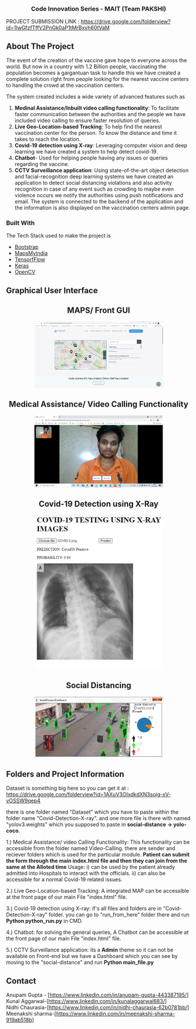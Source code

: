<p align="center">
  <h3 align="center">Code Innovation Series - MAIT (Team PAKSHI)</h3>
  <p align="center">
  </p>
</p>



PROJECT SUBMISSION LINK :  https://drive.google.com/folderview?id=1IwGfzfTffV2PnGk0aP1tMrBxvh60tVaM





## About The Project
The event of the creation of the vaccine gave hope to everyone across the world. But now in a country with 1.2 Billion people, vaccinating the population becomes a gargantuan task to handle this we have created a complete solution right from people looking for the nearest vaccine centers to handling the crowd at the vaccination centers.

The system created includes a wide variety of advanced features such as 
1. <b>Medinal Assistance/Inbuilt video calling functionality</b>: To facilitate faster communication between the authorities and the people we have included video calling to ensure faster resolution of queries.
2. <b>Live Geo-Location-based Tracking</b>: To help find the nearest vaccination center for the person. To know the distance and time it takes to reach the location.
3. <b>Covid-19 detection using X-ray</b>: Leveraging computer vision and deep learning we have created a system to help detect covid-19.
4. <b>Chatbot</b>- Used for helping people having any issues or queries regarding the vaccine.
5. <b>CCTV Surveillance application</b>: Using state-of-the-art object detection and facial-recognition deep learning systems we have created an application to detect social distancing violations and also activity recognition in case of any event such as crowding to maybe even violence occurs we notify the authorities using push notifications and email. The system is connected to the backend of the application and the information is also displayed on the vaccination centers admin page.

### Built With

The Tech Stack used to make the project is
* [Bootstrap](https://getbootstrap.com)
* [MapsMyIndia]()
* [TensorfFlow](https://www.tensorflow.org/)
* [Keras](https://keras.io/)
* [OpenCV](https://opencv.org/)

## Graphical User Interface

<p align="center">
  <h2 align="center">MAPS/ Front GUI</h3>
  <p align="center">
  </p>
</p>
<p align="center">
<img src="https://github.com/Anupamgupta01/Project-Kavach/blob/master/Output/Front.jpg?raw=true" alt="drawing" width="350"/>
</p>

<p align="center">
  <h2 align="center">Medical Assistance/ Video Calling Functionality</h3>
  <p align="center">
  </p>
</p>
<p align="center">
<img src="https://github.com/Anupamgupta01/Project-Kavach/blob/master/Output/Medical.jpg?raw=true" alt="drawing" width="350"/>
</p>

<p align="center">
  <h2 align="center">Covid-19 Detection using X-Ray</h3>
  <p align="center">
  </p>
</p>
<p align="center">
<img src="https://github.com/Anupamgupta01/Project-Kavach/blob/master/Output/detect.JPG?raw=true" alt="drawing" width="350"/>
</p>

<p align="center">
  <h2 align="center">Social Distancing</h3>
  <p align="center">
  </p>
</p>
<p align="center">
<img src="https://github.com/Anupamgupta01/Project-Kavach/blob/master/Output/social.JPG?raw=true" alt="drawing" width="350"/>
</p>

## Folders and Project Information

Dataset is something big here so you can get it at : https://drive.google.com/folderview?id=1AXuV3OIxdkdXN3soig-xV-vOSSW9qep4

there is one folder named "Dataset" which you have to paste within the  folder name "Covid-Detection-X-ray".
and one more file is there with named "yolov3.weights" which you supposed to paste in **social-distance -> yolo-coco**. 

1.) Medical Assistance/ video Calling Functionality: This functionality can be accessible from the folder named Video-Calling. there are sender and reciever folders which is used for the particular module. <b>Patient can submit the form through the main index.html file and then they can join from the same at the Alloted time</b>
 Usage: 
 i) can be used by the patient already admitted into Hospitals to interact with the officials.
 ii) can also be  accessible for a normal Covid-19 related issues.
 
2.) Live Geo-Location-based Tracking: A integrated MAP can be accessible at the front page of our main File "index.html" file.

3.) Covid-19 detection using X-ray: if's all files and folders are in "Covid-Detection-X-ray" folder. you can go to "run_from_here" folder there and run **Python python_run.py** in CMD. 

4.) Chatbot: for solving the general queries, A Chatbot can be accessible at the front page of our main File "index.html" file.

5.) CCTV Surveillance application: its a **Admin** theme so it can not be available on Front-end but we have a Dashboard which you can see by moving to the "social-distance" and run **Python main_file.py**
## Contact

Anupam Gupta - [https://www.linkedin.com/in/anupam-gupta-443387195/]
</br>
Kunal Aggarwal-[https://www.linkedin.com/in/kunalaggarwal683/]
</br>
Nidhi Chaurasia-[https://www.linkedin.com/in/nidhi-chaurasia-62b0781bb/]
</br>
Meenakshi sharma-[https://www.linkedin.com/in/meenakshi-sharma-919ab518b]

